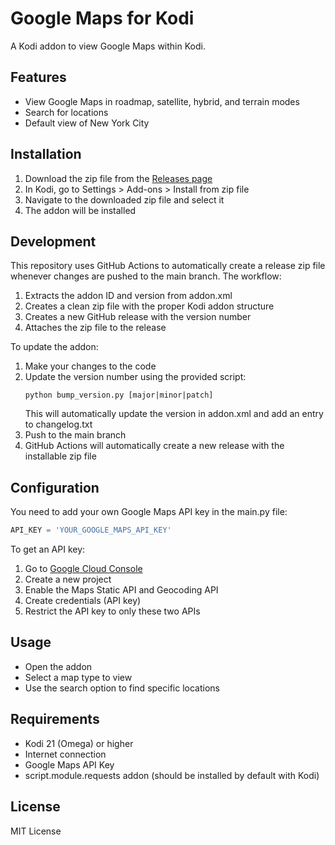 # Google Maps for Kodi

A Kodi addon to view Google Maps within Kodi.

## Features
- View Google Maps in roadmap, satellite, hybrid, and terrain modes
- Search for locations
- Default view of New York City

## Installation
1. Download the zip file from the [Releases page](https://github.com/m-baertschi/kodi-maps/releases/latest)
2. In Kodi, go to Settings > Add-ons > Install from zip file
3. Navigate to the downloaded zip file and select it
4. The addon will be installed

## Development
This repository uses GitHub Actions to automatically create a release zip file whenever changes are pushed to the main branch. The workflow:

1. Extracts the addon ID and version from addon.xml
2. Creates a clean zip file with the proper Kodi addon structure
3. Creates a new GitHub release with the version number
4. Attaches the zip file to the release

To update the addon:
1. Make your changes to the code
2. Update the version number using the provided script:
   ```
   python bump_version.py [major|minor|patch]
   ```
   This will automatically update the version in addon.xml and add an entry to changelog.txt
3. Push to the main branch
4. GitHub Actions will automatically create a new release with the installable zip file

## Configuration
You need to add your own Google Maps API key in the main.py file:

```python
API_KEY = 'YOUR_GOOGLE_MAPS_API_KEY'
```

To get an API key:
1. Go to [Google Cloud Console](https://console.cloud.google.com/)
2. Create a new project
3. Enable the Maps Static API and Geocoding API
4. Create credentials (API key)
5. Restrict the API key to only these two APIs

## Usage
- Open the addon
- Select a map type to view
- Use the search option to find specific locations

## Requirements
- Kodi 21 (Omega) or higher
- Internet connection
- Google Maps API Key
- script.module.requests addon (should be installed by default with Kodi)

## License
MIT License